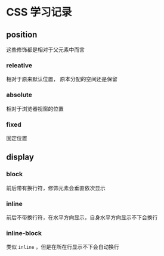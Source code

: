 # CSS 学习记录
## position
这些修饰都是相对于父元素中而言
### releative
相对于原来默认位置， 原本分配的空间还是保留
### absolute
相对于浏览器视窗的位置
### fixed
固定位置

## display
### block
前后带有换行符，修饰元素会垂直依次显示
### inline
前后不带换行符，在水平方向显示，自身水平方向显示不下会换行
### inline-block
类似 `inline` ，但是在所在行显示不下会自动换行


